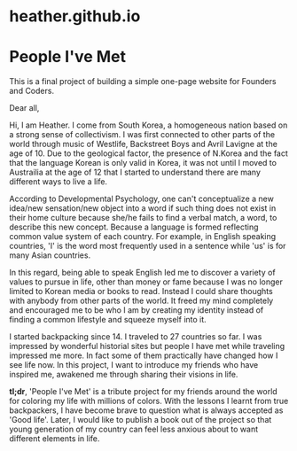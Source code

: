 # heather.github.io
<h1><strong>People I've Met</strong></h1>

This is a final project of building a simple one-page website for Founders and Coders.

Dear all, 

Hi, I am Heather. I come from South Korea, a homogeneous nation based on a strong sense of collectivism.
I was first connected to other parts of the world through music of Westlife, Backstreet Boys and Avril Lavigne at the age of 10.
Due to the geological factor, the presence of N.Korea and the fact that the language Korean is only valid in Korea, it was not until I moved to Austrailia at the age of 12 that I started to understand there are many different ways to live a life.

According to Developmental Psychology, one can't conceptualize a new idea/new sensation/new object into a word if such thing does not exist in their home culture because she/he fails to find a verbal match, a word, to describe this new concept. Because a language is formed reflecting common value system of each country. For example, in English speaking countries, 'I' is the word most frequently used in a sentence while 'us' is for many Asian countries. 

In this regard, being able to speak English led me to discover a variety of values to pursue in life, other than money or fame because I was no longer limited to Korean media or books to read. Instead I could share thoughts with anybody from other parts of the world. It freed my mind completely and encouraged me to be who I am by creating my identity instead of finding a common lifestyle and squeeze myself into it. 

I started backpacking since 14. I traveled to 27 countries so far. I was impressed by wonderful historial sites but people I have met while traveling impressed me more. In fact some of them practically have changed how I see life now. In this project, I want to introduce my friends who have inspired me, awakened me through sharing their visions in life. 

<strong>tl;dr</strong>, 'People I've Met' is a tribute project for my friends around the world for coloring my life with millions of colors. With the lessons I learnt from true backpackers, I have become brave to question what is always accepted as 'Good life'. Later, I would like to publish a book out of the project so that young generation of my country can feel less anxious about to want different elements in life. 














